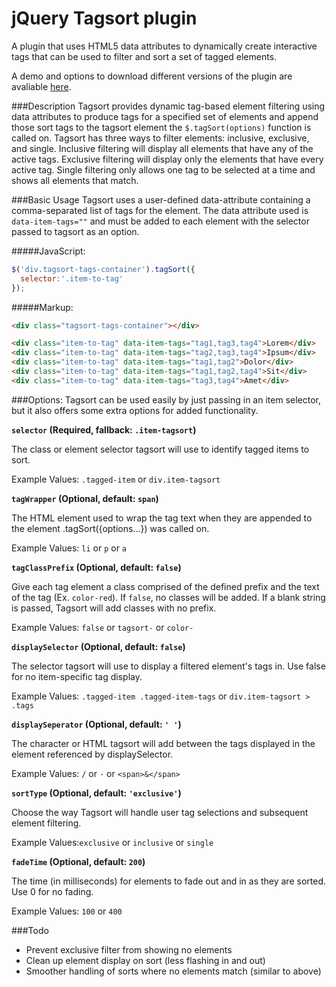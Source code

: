 # jQuery Tagsort plugin
A plugin that uses HTML5 data attributes to dynamically create interactive tags that can be used to filter and sort a set of tagged elements.

A demo and options to download different versions of the plugin are avaliable [here](http://wch.io/projects/tagsort/ "Tagsort Demo").


###Description
Tagsort provides dynamic tag-based element filtering using data attributes to produce tags for a specified set of elements and append those sort tags to the tagsort element the `$.tagSort(options)` function is called on. Tagsort has three ways to filter elements: inclusive, exclusive, and single. Inclusive filtering will display all elements that have any of the active tags. Exclusive filtering will display only the elements that have every active tag. Single filtering only allows one tag to be selected at a time and shows all elements that match.



###Basic Usage
Tagsort uses a user-defined data-attribute containing a comma-separated list of tags for the element. The data attribute used is `data-item-tags=""` and must be added to each element with the selector passed to tagsort as an option.


#####JavaScript:
```javascript
$('div.tagsort-tags-container').tagSort({
  selector:'.item-to-tag'
});
```


#####Markup:
```html
<div class="tagsort-tags-container"></div>

<div class="item-to-tag" data-item-tags="tag1,tag3,tag4">Lorem</div>
<div class="item-to-tag" data-item-tags="tag2,tag3,tag4">Ipsum</div>
<div class="item-to-tag" data-item-tags="tag1,tag2">Dolor</div>
<div class="item-to-tag" data-item-tags="tag1,tag2,tag4">Sit</div>
<div class="item-to-tag" data-item-tags="tag3,tag4">Amet</div>
```



###Options:
Tagsort can be used easily by just passing in an item selector, but it also offers some extra options for added functionality.


**`selector` (Required, fallback: `.item-tagsort`)**

The class or element selector tagsort will use to identify tagged items to sort.

Example Values: `.tagged-item` or `div.item-tagsort`


**`tagWrapper` (Optional, default: `span`)**

The HTML element used to wrap the tag text when they are appended to the element .tagSort({options...}) was called on.

Example Values: `li` or `p` or `a`


**`tagClassPrefix` (Optional, default: `false`)**

Give each tag element a class comprised of the defined prefix and the text of the tag (Ex. `color-red`). If `false`, no classes will be added. If a blank string is passed, Tagsort will add classes with no prefix.

Example Values: `false` or `tagsort-` or `color-`


**`displaySelector` (Optional, default: `false`)**

The selector tagsort will use to display a filtered element's tags in. Use false for no item-specific tag display.

Example Values: `.tagged-item .tagged-item-tags` or `div.item-tagsort > .tags`
  
  
**`displaySeperator` (Optional, default: `' '`)**

The character or HTML tagsort will add between the tags displayed in the element referenced by displaySelector.

Example Values: `/` or `·` or `<span>&</span>`
  
  
**`sortType` (Optional, default: `'exclusive'`)**

Choose the way Tagsort will handle user tag selections and subsequent element filtering.

Example Values:```exclusive``` or ```inclusive``` or ```single```
  
  
**`fadeTime` (Optional, default: `200`)**

The time (in milliseconds) for elements to fade out and in as they are sorted. Use 0 for no fading.

Example Values: `100` or `400`



###Todo
* Prevent exclusive filter from showing no elements
* Clean up element display on sort (less flashing in and out)
* Smoother handling of sorts where no elements match (similar to above)
